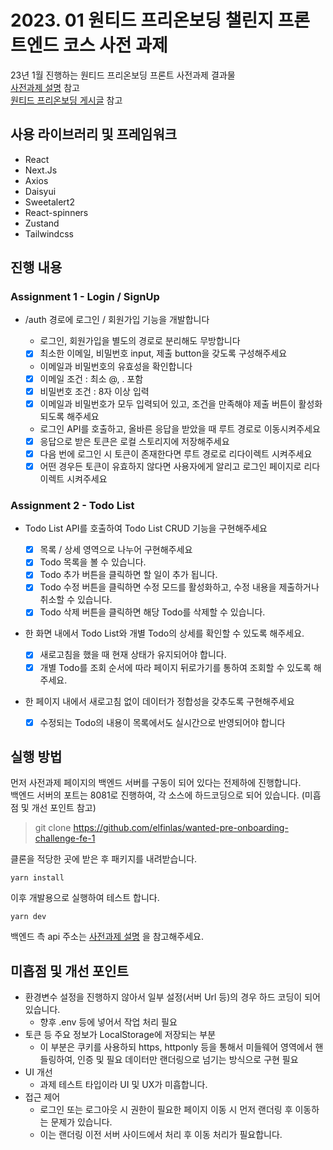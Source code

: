# 2023. 01 원티드 프리온보딩 챌린지 프론트엔드 코스 사전 과제

23년 1월 진행하는 원티드 프리온보딩 프론트 사전과제 결과물  
[사전과제 설명](https://github.com/starkoora/wanted-pre-onboarding-challenge-fe-1-api#updateTodo) 참고  
[원티드 프리온보딩 게시글](https://www.wanted.co.kr/events/pre_challenge_fe_5) 참고

## 사용 라이브러리 및 프레임워크

-   React
-   Next.Js
-   Axios
-   Daisyui
-   Sweetalert2
-   React-spinners
-   Zustand
-   Tailwindcss

## 진행 내용

### Assignment 1 - Login / SignUp

-   /auth 경로에 로그인 / 회원가입 기능을 개발합니다

    -   로그인, 회원가입을 별도의 경로로 분리해도 무방합니다

    *   [x] 최소한 이메일, 비밀번호 input, 제출 button을 갖도록 구성해주세요

    -   이메일과 비밀번호의 유효성을 확인합니다

    *   [x] 이메일 조건 : 최소 @, . 포함
    *   [x] 비밀번호 조건 : 8자 이상 입력
    *   [x] 이메일과 비밀번호가 모두 입력되어 있고, 조건을 만족해야 제출 버튼이 활성화 되도록 해주세요

    -   로그인 API를 호출하고, 올바른 응답을 받았을 때 루트 경로로 이동시켜주세요

    *   [x] 응답으로 받은 토큰은 로컬 스토리지에 저장해주세요
    *   [x] 다음 번에 로그인 시 토큰이 존재한다면 루트 경로로 리다이렉트 시켜주세요
    *   [x] 어떤 경우든 토큰이 유효하지 않다면 사용자에게 알리고 로그인 페이지로 리다이렉트 시켜주세요

### Assignment 2 - Todo List

-   Todo List API를 호출하여 Todo List CRUD 기능을 구현해주세요

    -   [x] 목록 / 상세 영역으로 나누어 구현해주세요
    -   [x] Todo 목록을 볼 수 있습니다.
    -   [x] Todo 추가 버튼을 클릭하면 할 일이 추가 됩니다.
    -   [x] Todo 수정 버튼을 클릭하면 수정 모드를 활성화하고, 수정 내용을 제출하거나 취소할 수 있습니다.
    -   [x] Todo 삭제 버튼을 클릭하면 해당 Todo를 삭제할 수 있습니다.

-   한 화면 내에서 Todo List와 개별 Todo의 상세를 확인할 수 있도록 해주세요.

    -   [x] 새로고침을 했을 때 현재 상태가 유지되어야 합니다.
    -   [x] 개별 Todo를 조회 순서에 따라 페이지 뒤로가기를 통하여 조회할 수 있도록 해주세요.

-   한 페이지 내에서 새로고침 없이 데이터가 정합성을 갖추도록 구현해주세요
    -   [x] 수정되는 Todo의 내용이 목록에서도 실시간으로 반영되어야 합니다

## 실행 방법

먼저 사전과제 페이지의 백엔드 서버를 구동이 되어 있다는 전제하에 진행합니다.  
백엔드 서버의 포트는 8081로 진행하여, 각 소스에 하드코딩으로 되어 있습니다. (미흡점 및 개선 포인트 참고)

> git clone https://github.com/elfinlas/wanted-pre-onboarding-challenge-fe-1

클론을 적당한 곳에 받은 후 패키지를 내려받습니다.

```
yarn install
```

이후 개발용으로 실행하여 테스트 합니다.

```
yarn dev
```

백엔드 측 api 주소는 [사전과제 설명](https://github.com/starkoora/wanted-pre-onboarding-challenge-fe-1-api#updateTodo) 을 참고해주세요.

## 미흡점 및 개선 포인트

-   환경변수 설정을 진행하지 않아서 일부 설정(서버 Url 등)의 경우 하드 코딩이 되어 있습니다.
    -   향후 .env 등에 넣어서 작업 처리 필요
-   토큰 등 주요 정보가 LocalStorage에 저장되는 부분
    -   이 부분은 쿠키를 사용하되 https, httponly 등을 통해서 미들웨어 영역에서 핸들링하여, 인증 및 필요 데이터만 랜더링으로 넘기는 방식으로 구현 필요
-   UI 개선
    -   과제 테스트 타입이라 UI 및 UX가 미흡합니다.
-   접근 제어
    -   로그인 또는 로그아웃 시 권한이 필요한 페이지 이동 시 먼저 랜더링 후 이동하는 문제가 있습니다.
    -   이는 랜더링 이전 서버 사이드에서 처리 후 이동 처리가 필요합니다.
